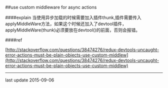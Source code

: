 
##use custom middleware for async actions

####explain
当使用异步加载的时候需要加入插件thunk,插件需要传入applyMiddleWare方法，如果这个时候还加入了devtool插件，applyMiddleWare(thunk)必须要放在devtool()的前面，否则会报错。


####ref

[http://stackoverflow.com/questions/38474276/redux-devtools-uncaught-error-actions-must-be-plain-objects-use-custom-middlew](http://stackoverflow.com/questions/38474276/redux-devtools-uncaught-error-actions-must-be-plain-objects-use-custom-middlew)

* * *
last update 2015-09-06